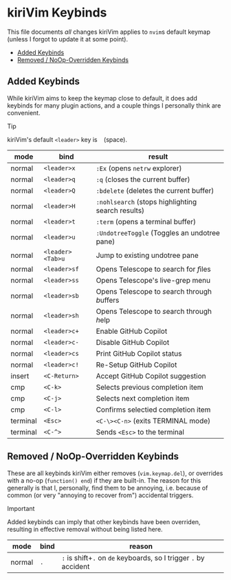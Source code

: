 # kiriVim Keybinds

This file documents *all* changes kiriVim applies to `nvim`s default keymap
(unless I forgot to update it at some point).


- [Added Keybinds](#added-keybinds)
- [Removed / NoOp-Overridden Keybinds](#removed---noop-overridden-keybinds)

## Added Keybinds

While kiriVim aims to keep the keymap close to default, it does add keybinds
for many plugin actions, and a couple things I personally think are convenient.

> [!TIP]
> kiriVim's default `<leader>` key is ` ` (space).

mode     | bind              | result
-------- | ----------------- | ----------------------------------------------------
normal   | `<leader>x`       | `:Ex` (opens `netrw` explorer)
normal   | `<leader>q`       | `:q` (closes the current buffer)
normal   | `<leader>Q`       | `:bdelete` (deletes the current buffer)
normal   | `<leader>H`       | `:nohlsearch` (stops highlighting search results)
normal   | `<leader>t`       | `:term` (opens a terminal buffer)
normal   | `<leader>u`       | `:UndotreeToggle` (Toggles an undotree pane)
normal   | `<leader><Tab>u`  | Jump to existing undotree pane
normal   | `<leader>sf`      | Opens Telescope to *s*earch for *f*iles
normal   | `<leader>ss`      | Opens Telescope's live-grep menu
normal   | `<leader>sb`      | Opens Telescope to *s*earch through *b*uffers
normal   | `<leader>sh`      | Opens Telescope to *s*earch through *h*elp
normal   | `<leader>c+`      | Enable GitHub Copilot
normal   | `<leader>c-`      | Disable GitHub Copilot
normal   | `<leader>cs`      | Print GitHub Copilot status
normal   | `<leader>c!`      | Re-Setup GitHub Copilot
insert   | `<C-Return>`      | Accept GitHub Copilot suggestion
cmp      | `<C-k>`           | Selects previous completion item
cmp      | `<C-j>`           | Selects next completion item
cmp      | `<C-l>`           | Confirms selectied completion item
terminal | `<Esc>`           | `<C-\><C-n>` (exits TERMINAL mode)
terminal | `<C-^>`           | Sends `<Esc>` to the terminal

## Removed / NoOp-Overridden Keybinds

These are all keybinds kiriVim either removes (`vim.keymap.del`), or overrides
with a no-op (`function() end`) if they are built-in. The reason for this
generally is that I, personally, find them to be annoying, i.e. because of
common (or very "annoying to recover from") accidental triggers.

> [!IMPORTANT]
> Added keybinds can imply that other keybinds have been overriden, resulting
> in effective removal without being listed here.

mode   | bind | reason
------ | ---- | ---------------------------------------------------------------
normal | `.`  | `:` is shift+`.` on `de` keyboards, so I trigger `.` by accident
